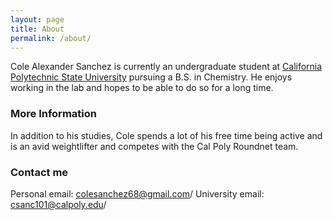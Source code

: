 ```yaml
---
layout: page
title: About
permalink: /about/
---
```


Cole Alexander Sanchez is currently an undergraduate student at [California Polytechnic State University](calpoly.edu) pursuing a B.S. in Chemistry. He enjoys working in the lab and hopes to be able to do so for a long time. 

### More Information

In addition to his studies, Cole spends a lot of his free time being active and is an avid weightlifter and competes with the Cal Poly Roundnet team.

### Contact me

Personal email: [colesanchez68@gmail.com](mailto:colesanchez68@gmail.com)/
University email: [csanc101@calpoly.edu](mailto:csanc101@calpoly.edu)/
